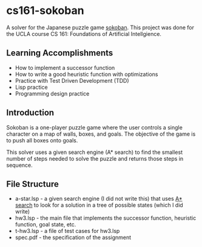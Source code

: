 # cs161-sokoban
A solver for the Japanese puzzle game [sokoban](https://en.wikipedia.org/wiki/Sokoban).
This project was done for the UCLA course CS 161: Foundations of Artificial Intellgience.

## Learning Accomplishments
* How to implement a successor function
* How to write a good heuristic function with optimizations
* Practice with Test Driven Development (TDD)
* Lisp practice
* Programming design practice

## Introduction
Sokoban is a one-player puzzle game where the user controls a single character on a map of walls, boxes, and goals.
The objective of the game is to push all boxes onto goals.

This solver uses a given search engine (A* search) to find the smallest number of steps needed to solve the puzzle and
returns those steps in sequence.

## File Structure
* a-star.lsp - a given search engine (I did not write this) that uses [A* search](http://web.mit.edu/eranki/www/tutorials/search/)
to look for a solution in a tree of possible states (which I did write)
* hw3.lsp - the main file that implements the successor function, heuristic function, goal state, etc.
* t-hw3.lsp - a file of test cases for hw3.lsp
* spec.pdf - the specification of the assignment

